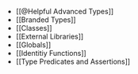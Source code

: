 - [[@Helpful Advanced Types]]
- [[Branded Types]]
- [[Classes]]
- [[External Libraries]]
- [[Globals]]
- [[Identitiy Functions]]
- [[Type Predicates and Assertions]]
